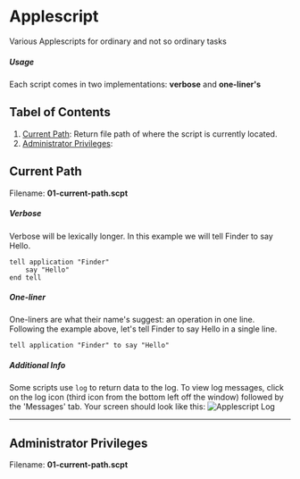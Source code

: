 # Applescript
Various Applescripts for ordinary and not so ordinary tasks

##### Usage
Each script comes in two implementations: **verbose** and **one-liner's**

## Tabel of Contents
01. [Current Path](#current-path): Return file path of where the script is currently located.
02. [Administrator Privileges](#administrator-privileges):

## Current Path
Filename: **01-current-path.scpt**
##### Verbose
Verbose will be lexically longer. In this example we will tell Finder to say Hello.  
```
tell application "Finder"
    say "Hello"
end tell
```
##### One-liner
One-liners are what their name's suggest: an operation in one line. Following the example above, let's tell Finder to say Hello in a single line.  
```
tell application "Finder" to say "Hello"
```

##### Additional Info
Some scripts use `log` to return data to the log. To view log messages, click on the log icon (third icon from the bottom left off the window) followed by the 'Messages' tab. Your screen should look like this:
![Applescript Log](https://copy.com/g7MOZC9TzEgwfNsR)

-------
## Administrator Privileges
Filename: **01-current-path.scpt**

